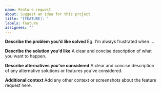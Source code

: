```yaml
---
name: Feature request
about: Suggest an idea for this project
title: "[FEATURE]: "
labels: feature
assignees: ""
---
```


**Describe the problem you'd like solved**
Eg. I'm always frustrated when ...

**Describe the solution you'd like**
A clear and concise description of what you want to happen.

**Describe alternatives you've considered**
A clear and concise description of any alternative solutions or features you've considered.

**Additional context**
Add any other context or screenshots about the feature request here.
